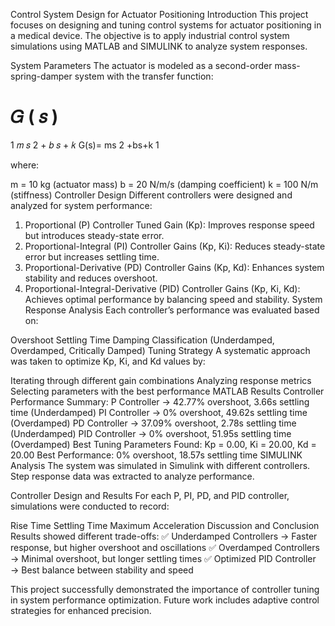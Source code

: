 Control System Design for Actuator Positioning
Introduction
This project focuses on designing and tuning control systems for actuator positioning in a medical device. The objective is to apply industrial control system simulations using MATLAB and SIMULINK to analyze system responses.

System Parameters
The actuator is modeled as a second-order mass-spring-damper system with the transfer function:

𝐺
(
𝑠
)
=
1
𝑚
𝑠
2
+
𝑏
𝑠
+
𝑘
G(s)= 
ms 
2
 +bs+k
1
​
 
where:

m = 10 kg (actuator mass)
b = 20 N/m/s (damping coefficient)
k = 100 N/m (stiffness)
Controller Design
Different controllers were designed and analyzed for system performance:

1. Proportional (P) Controller
Tuned Gain (Kp): Improves response speed but introduces steady-state error.
2. Proportional-Integral (PI) Controller
Gains (Kp, Ki): Reduces steady-state error but increases settling time.
3. Proportional-Derivative (PD) Controller
Gains (Kp, Kd): Enhances system stability and reduces overshoot.
4. Proportional-Integral-Derivative (PID) Controller
Gains (Kp, Ki, Kd): Achieves optimal performance by balancing speed and stability.
System Response Analysis
Each controller’s performance was evaluated based on:

Overshoot
Settling Time
Damping Classification (Underdamped, Overdamped, Critically Damped)
Tuning Strategy
A systematic approach was taken to optimize Kp, Ki, and Kd values by:

Iterating through different gain combinations
Analyzing response metrics
Selecting parameters with the best performance
MATLAB Results
Controller Performance Summary:
P Controller → 42.77% overshoot, 3.66s settling time (Underdamped)
PI Controller → 0% overshoot, 49.62s settling time (Overdamped)
PD Controller → 37.09% overshoot, 2.78s settling time (Underdamped)
PID Controller → 0% overshoot, 51.95s settling time (Overdamped)
Best Tuning Parameters Found:
Kp = 0.00, Ki = 20.00, Kd = 20.00
Best Performance: 0% overshoot, 18.57s settling time
SIMULINK Analysis
The system was simulated in Simulink with different controllers. Step response data was extracted to analyze performance.

Controller Design and Results
For each P, PI, PD, and PID controller, simulations were conducted to record:

Rise Time
Settling Time
Maximum Acceleration
Discussion and Conclusion
Results showed different trade-offs:
✅ Underdamped Controllers → Faster response, but higher overshoot and oscillations
✅ Overdamped Controllers → Minimal overshoot, but longer settling times
✅ Optimized PID Controller → Best balance between stability and speed

This project successfully demonstrated the importance of controller tuning in system performance optimization. Future work includes adaptive control strategies for enhanced precision. 

